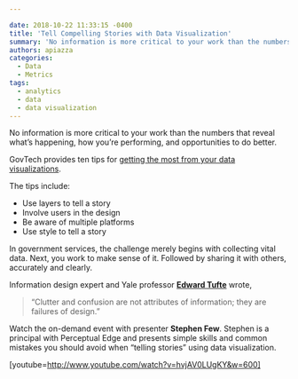 ```yaml
---

date: 2018-10-22 11:33:15 -0400
title: 'Tell Compelling Stories with Data Visualization'
summary: 'No information is more critical to your work than the numbers that reveal what&rsquo;s happening, how you&rsquo;re performing, and opportunities to do better. GovTech provides ten&nbsp;tips for&nbsp;getting the most from your data visualizations. The tips include\: Use layers to tell a story Involve users in the design Be aware of&nbsp;multiple&nbsp;platforms Use style to tell a'
authors: apiazza
categories:
  - Data
  - Metrics
tags:
  - analytics
  - data
  - data visualization
---
```


No information is more critical to your work than the numbers that reveal what’s happening, how you’re performing, and opportunities to do better.

GovTech provides ten tips for [getting the most from your data visualizations](http://www.govtech.com/pcio/10-Tips-for-Data-Visualization.html "GovTech's ten tips for getting the most from your data visualizations").

The tips include:

  * Use layers to tell a story
  * Involve users in the design
  * Be aware of multiple platforms
  * Use style to tell a story

In government services, the challenge merely begins with collecting vital data. Next, you work to make sense of it. Followed by sharing it with others, accurately and clearly.

Information design expert and Yale professor **[Edward Tufte](http://www.stanfordalumni.org/news/magazine/2007/marapr/features/tufte.html)** wrote,

> “Clutter and confusion are not attributes of information; they are failures of design.”

Watch the on-demand event with presenter **Stephen Few**. Stephen is a principal with Perceptual Edge and presents simple skills and common mistakes you should avoid when &#8220;telling stories&#8221; using data visualization.

[youtube=http://www.youtube.com/watch?v=hvjAV0LUgKY&w=600]
